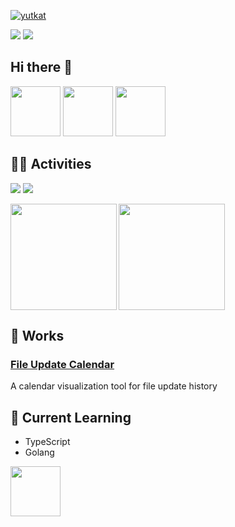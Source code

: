 <p align="left">
  <a href="https://github.com/kpab">
    <img src="https://komarev.com/ghpvc/?username=kpab" alt="yutkat" />
  </a>
<!--   <a>
    <img height="20" src="https://qiita-badge.apiapi.app/s/pani_py/posts.svg" />
  </a>
  <//qiita.com/yutkat">
    <img height="20" src="https://qiita-badge.apiapi.app/s/pani_py/contributions.svg" />
  </a> -->
</p>
<p>
  <img src="https://img.shields.io/badge/-GitHub-181717.svg?logo=github&style=flat">
  <img src="https://img.shields.io/badge/-Python-F9DC3E.svg?logo=python&style=flat">
</p>

## Hi there 👋
<div>
  <img src="https://media3.giphy.com/media/v1.Y2lkPTc5MGI3NjExemU1N3NxNjNsOTVqdnhnNHRnYndlajg0cTl0ZmwxeDMzZHJqbzZxYyZlcD12MV9pbnRlcm5hbF9naWZfYnlfaWQmY3Q9Zw/3o6ZtnPSPAoaKi2cVO/giphy.gif" width="80">

<img src="https://media0.giphy.com/media/v1.Y2lkPTc5MGI3NjExZjNnMXJkN25rMzByODA5NGhsaTV2YzliN25vY3AxaGNkdnEwMnpvcyZlcD12MV9pbnRlcm5hbF9naWZfYnlfaWQmY3Q9Zw/FLV8sMRwQu2AqjWb1Q/giphy.gif" width="80">
<img
src="https://media2.giphy.com/media/v1.Y2lkPTc5MGI3NjExNGk5eWN4bzVmczRjM3N2Z2J3ZGJ4cjlmM24ya3Nsb2YxYXEzbTc1eCZlcD12MV9pbnRlcm5hbF9naWZfYnlfaWQmY3Q9cw/1iv76xiHEhkmNYpMXY/giphy.gif" width="80">
</div>

## 🏃‍♀️ Activities
<img src="https://github-profile-summary-cards-6g3a.vercel.app/api/cards/profile-details?username=kpab&theme=gruvbox" />

<img src="https://github-profile-trophy.vercel.app/?username=kpab&theme=dark_lover&rank=-C,-B,-?">

<p>
<a href="https://github.com/kpab">
  <img align="left" height="170px" src="https://github-readme-stats-mauve-nine-71.vercel.app/api?username=kpab&count_private=true&show_icons=true&theme=github_dark" />
</a>
<a href="https://github.com/kpab">
  <img align="left" height="170px" src="https://github-readme-stats-mauve-nine-71.vercel.app/api/top-langs/?username=kpab&layout=compact&theme=github_dark&count_private=true&include_all_commits=true&private=true" />
</a>
</p>

<br clear="all">

## 🚀 Works
### [File Update Calendar](https://kpab.github.io/file-update-calendar-site/)
A calendar visualization tool for file update history

## 🌱 Current Learning
- TypeScript
- Golang
<img src="https://media0.giphy.com/media/v1.Y2lkPTc5MGI3NjExdXhoazlzdWV2cGE1YWhmZGd5N203NDJ2M2h3OHd5bjZuYWxmNHg4NSZlcD12MV9pbnRlcm5hbF9naWZfYnlfaWQmY3Q9cw/PhTSmzCqkliqIJ9ZtZ/giphy.gif" width="80">
